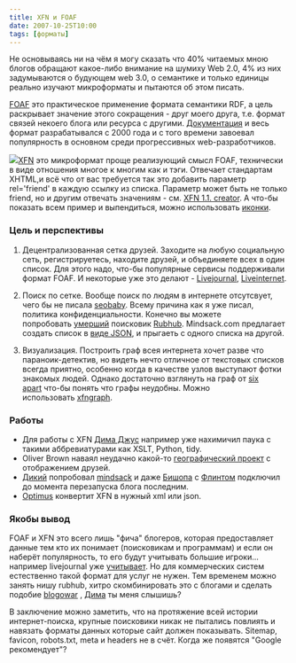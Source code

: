 ```yaml
---
title: XFN и FOAF
date: 2007-10-25T10:00
tags: [форматы]
---
```


Не основываясь ни на чём я могу сказать что 40% читаемых мною блогов обращают какое-либо внимание на шумиху Web 2.0, 4% из них задумываются о будующем web 3.0, о семантике и только единицы реально изучают микроформаты и пытаются об этом писать.

[FOAF](http://www.foaf-project.org/2004/us/index.html) это практическое применение формата семантики RDF, а цель раскрывает значение этого сокращения - друг моего друга, т.е. формат связей некоего блога или ресурса с другими. [Документация](http://xmlns.com/foaf/spec/) и весь формат разрабатывался с 2000 года и с того времени завоевал популярность в основном среди прогрессивных web-разработчиков.

[![](http://factorycity.net/projects/microformats%2Dicons/images/icon-xfn.png)XFN](http://www.gmpg.org/xfn/) это микроформат проще реализующий смысл FOAF, технически в виде отношения многое к многим как и тэги. Отвечает стандартам XHTML,и всё что от вас требуется так это добавить параметр rel='friend' в каждую ссылку из списка. Параметр может быть не только friend, но и другим отвечать значениям - см. [XFN 1.1. creator](http://gmpg.org/xfn/creator). А что-бы показать всем пример и выпендиться, можно использовать [иконки](http://factorycity.net/projects/microformats-icons/).

### Цель и перспективы  

1. Децентрализованная сетка друзей. Заходите на любую социальную сеть, регистрируетесь, находите друзей, и объединяете всех в один список. Для этого надо, что-бы популярные сервисы поддерживали формат FOAF. И некоторые уже это делают - [Livejournal](http://www.sixapart.com/about/news/2007/09/were_opening_th.html), [Liveinternet](http://lifelog.spb.ru/blog/2006/09/19/liveinternet-and-foaf/).  
    
2. Поиск по сетке. Вообще поиск по людям в интернете отсутсвует, чего бы не писала [seobaby](http://www.seobaby.net/). Всему причина как я уже писал, политика конфиденциальности. Конечно вы можете попробовать [умерший](http://a-bishop.com/2006/08/28/rubhub-poiskovik-po-xfn/) поисковик [Rubhub](http://rubhub.com/). Mindsack.com предлагает создать список в [виде JSON](http://www.mindsack.com/?page_id=39), и прыгаеть с одного списка на другой.  
    
3. Визуализация. Построить граф всея интернета хочет разве что параноик-детектив, но видеть нечто отличное от текстовых списков всегда приятно, особенно когда в качестве узлов выступают фотки знакомых людей. Однако достаточно взглянуть на граф от [six apart](http://www.sixapart.com/static_news/opening_social_graph/graph_demo/graph_demo.html) что-бы понять что графы неудобны. Можно использовать [xfngraph](http://xfngraph.sourceforge.net/).

### Работы

- Для работы с XFN [Дима Джус](http://sphinx.net.ru/blog/entry/simple-microformat-xslt-extraction/) например уже нахимичил паука с такими аббревиатурами как XSLT, Python, tidy.
- Oliver Brown наваял неудачно какой-то [географический проект](http://www.xhtmlfriends.net/) с отображением друзей.
- [Дикий](http://dikiy.com/blog/archive/2006/12/07/xfn.html) попробовал [mindsack](http://www.mindsack.com/xfn/crawler.html?http://dikiy.com/) и даже [Бишопа](http://www.mindsack.com/xfn/crawler.html?http://a-bishop.spb.ru/) с [Флинтом](http://fpr.name/) подключил до момента перезапуска блога последним.
- [Optimus](http://microformatique.com/optimus/) конвертит XFN в нужный xml или json.

### Якобы вывод

FOAF и XFN это всего лишь "фича" блогеров, которая предоставляет данные тем кто их понимает (поисковикам и программам) и если он наберёт популярность, то его будут учитывать большие игроки... например livejournal уже [учитывает](http://tot-ra.livejournal.com/data/foaf). Но для коммерческих систем естественно такой формат для услуг не нужен. Тем временем можно занять нишу rubhub, хитро скомбинировать это с блогами и сделать подобие [blogowar](http://blogowar.ru/) , [Дима](http://nudnik.ru/entry/3448) ты меня слышишь?

В заключение можно заметить, что на протяжение всей истории интернет-поиска, крупные поисковики никак не пытались повлиять и навязать форматы данных которые сайт должен показывать. Sitemap, favicon, robots.txt, meta и headers не в счёт. Когда же появятся "Google рекомендует"?